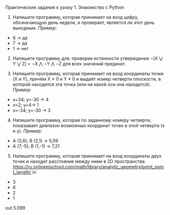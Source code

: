 Практические задания к уроку 1. Знакомство с Python

1. Напишите программу, которая принимает на вход цифру, обозначающую день недели, и проверяет, является ли этот день выходным.
*Пример:*

- 6 -> да
- 7 -> да
- 1 -> нет


2. Напишите программу для. проверки истинности утверждения ¬(X ⋁ Y ⋁ Z) = ¬X ⋀ ¬Y ⋀ ¬Z для всех значений предикат.


3. Напишите программу, которая принимает на вход координаты точки (X и Y), причём X ≠ 0 и Y ≠ 0 и выдаёт номер четверти плоскости, в которой находится эта точка (или на какой оси она находится).
*Пример:*

- x=34; y=-30 -> 4
- x=2; y=4-> 1
- x=-34; y=-30 -> 3


4. Напишите программу, которая по заданному номеру четверти, показывает диапазон возможных координат точек в этой четверти (x и y).
*Пример:*

- A (3,6); B (2,1) -> 5,09
- A (7,-5); B (1,-1) -> 7,21


5. Напишите программу, которая принимает на вход координаты двух точек и находит расстояние между ними в 2D пространстве. https://ru.onlinemschool.com/math/library/analytic_geometry/point_point_length/
in
- 3
- 6
- 2
- 1

out
5.099
